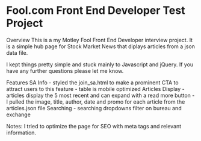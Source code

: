 # Fool.com Front End Developer Test Project

Overview This is a my Motley Fool Front End Developer interview project. It is a simple hub page for Stock Market News that diplays articles from a json data file.

I kept things pretty simple and stuck mainly to Javascript and jQuery. If you have any further questions please let me know.

Features
	SA Info
		- styled the join_sa.html to make a prominent CTA to attract users to this feature
		- table is mobile optimized
	Articles Display
		- articles display the 5 most recent and can expand with a read more button
		- I pulled the image, title, author, date and promo for each article from the articles.json file
	Searching
		- searching dropdowns filter on bureau and exchange

Notes:
	I tried to optimize the page for SEO with meta tags and relevant information.

